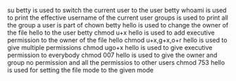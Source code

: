 su betty is used to switch the current user to the user betty
whoami is used to print the effective username of the current user
groups is used to print all the group a user is part of
chown betty hello is used to change the owner of the file hello to the user betty
chmod u+x hello is used to add executive permission to the owner of the file hello
chmod u+x,g+x,o+r hello is used to give multiple permissions
chmod ugo+x hello is used to give executive permission to everybody
chmod 007 hello is used to give the owner and group no permission and all the permissios to other users
chmod 753 hello is used for setting the file mode to the given mode